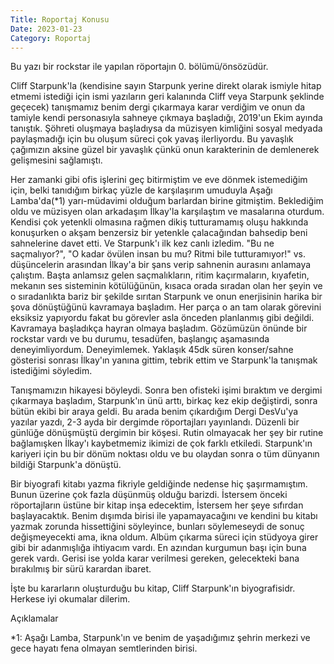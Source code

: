 ```yaml
---
Title: Roportaj Konusu
Date: 2023-01-23
Category: Roportaj
---
```


Bu yazı bir rockstar ile yapılan röportajın 0. bölümü/önsözüdür.

Cliff Starpunk'la (kendisine sayın Starpunk yerine direkt olarak ismiyle hitap etmemi istediği için ismi yazıların geri 
kalanında Cliff veya Starpunk şeklinde geçecek) tanışmamız benim dergi çıkarmaya karar verdiğim ve onun da tamiyle kendi
personasıyla sahneye çıkmaya başladığı, 2019'un Ekim ayında tanıştık. Şöhreti oluşmaya başladıysa da müzisyen
kimliğini sosyal medyada paylaşmadığı için bu oluşum süreci çok yavaş ilerliyordu. Bu yavaşlık çağımızın aksine güzel bir
yavaşlık çünkü onun karakterinin de demlenerek gelişmesini sağlamıştı. 

Her zamanki gibi ofis işlerini geç bitirmiştim ve eve dönmek istemediğim için, belki tanıdığım birkaç yüzle de karşılaşırım
umuduyla Aşağı Lamba'da(*1) yarı-müdavimi olduğum barlardan birine gitmiştim. Beklediğim oldu ve müzisyen olan arkadaşım
İlkay'la karşılaştım ve masalarına oturdum. Kendisi çok yetenkli olmasına rağmen dikiş tutturamamış oluşu hakkında 
konuşurken o akşam benzersiz bir yetenkle çalacağından bahsedip beni sahnelerine davet etti. Ve Starpunk'ı ilk kez canlı
izledim. "Bu ne saçmalıyor?", "O kadar övülen insan bu mu? Ritmi bile tutturamıyor!" vs. düşüncelerin arasından İlkay'a 
bir şans verip sahnenin aurasını anlamaya çalıştım. Başta anlamsız gelen saçmalıkların, ritim kaçırmaların, kıyafetin,
mekanın ses sisteminin kötülüğünün, kısaca orada sıradan olan her şeyin ve o sıradanlıkta bariz bir şekilde sırıtan 
Starpunk ve onun enerjisinin harika bir şova dönüştüğünü kavramaya başladım. Her parça o an tam olarak görevini eksiksiz
yapıyordu fakat bu görevler asla önceden planlanmış gibi değildi. Kavramaya başladıkça hayran olmaya başladım. Gözümüzün
önünde bir rockstar vardı ve bu durumu, tesadüfen, başlangıç aşamasında deneyimliyordum. Deneyimlemek. Yaklaşık 45dk 
süren konser/sahne gösterisi sonrası İlkay'ın yanına gittim, tebrik ettim ve Starpunk'la tanışmak istediğimi
söyledim. 

Tanışmamızın hikayesi böyleydi. Sonra ben ofisteki işimi bıraktım ve dergimi çıkarmaya başladım, Starpunk'ın ünü arttı,
birkaç kez ekip değiştirdi, sonra bütün ekibi bir araya geldi. Bu arada benim çıkardığım Dergi DesVu'ya yazılar yazdı, 
2-3 ayda bir dergimde röportajları yayınlandı. Düzenli bir günlüğe dönüşmüştü dergimin bir köşesi. Rutin olmayacak her 
şey bir rutine bağlamışken İlkay'ı kaybetmemiz ikimizi de çok farklı etkiledi. Starpunk'ın kariyeri için bu bir dönüm 
noktası oldu ve bu olaydan sonra o tüm dünyanın bildiği Starpunk'a dönüştü. 

Bir biyografi kitabı yazma fikriyle geldiğinde nedense hiç şaşırmamıştım. Bunun üzerine çok fazla düşünmüş olduğu
barizdi. İstersem önceki röportajların üstüne bir kitap inşa edecektim, İstersem her şeye sıfırdan başlayacaktık. Benim
dışımda birisi ile yapamayacağını ve kendini bu kitabı yazmak zorunda hissettiğini söyleyince, bunları söylemeseydi
de sonuç değişmeyecekti ama, ikna oldum. Albüm çıkarma süreci için stüdyoya girer gibi bir adanmışlığa ihtiyacım vardı. 
En azından kurgumun başı için buna gerek vardı. Gerisi ise yolda karar verilmesi gereken, gelecekteki bana bırakılmış 
bir sürü karardan ibaret.

İşte bu kararların oluşturduğu bu kitap, Cliff Starpunk'ın biyografisidr. Herkese iyi okumalar dilerim.



Açıklamalar

*1: Aşağı Lamba, Starpunk'ın ve benim de yaşadığımız şehrin merkezi ve gece hayatı fena olmayan semtlerinden birisi.